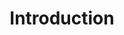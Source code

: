 ---
layout: chapter
title: Introduction
slides:

  - class: title-slide
    content: |

      ![Gather Workshops Logo]([[BASE_URL]]/theme/assets/images/gw_logo.png)

      # Web Data with SQLite
      _Create and publish a dynamic web app_



  - content: |

      ## Code Editor




  - content: |

      ## SQLite

  


  - content: |

      ## SQLite Browser


  - content: |

      ![Thumbs Up!]([[BASE_URL]]/theme/assets/images/thumbs-up.svg){: height="200"}

      ## Introduction: Complete!

      [Take me to the next chapter!](databases.html)


---